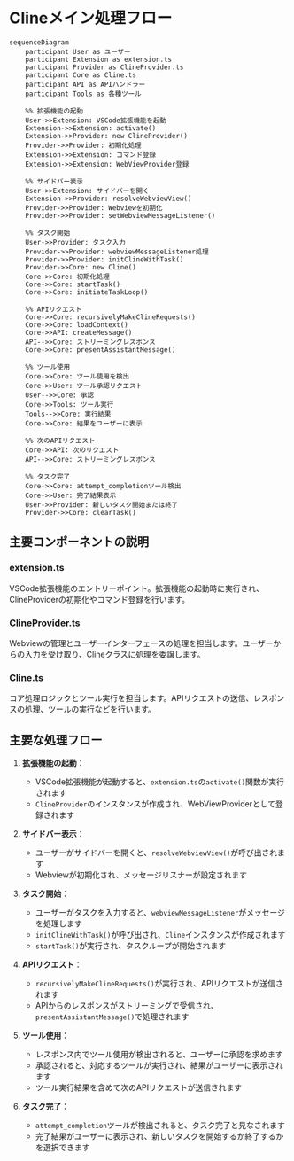 # Clineメイン処理フロー

```mermaid
sequenceDiagram
    participant User as ユーザー
    participant Extension as extension.ts
    participant Provider as ClineProvider.ts
    participant Core as Cline.ts
    participant API as APIハンドラー
    participant Tools as 各種ツール

    %% 拡張機能の起動
    User->>Extension: VSCode拡張機能を起動
    Extension->>Extension: activate()
    Extension->>Provider: new ClineProvider()
    Provider->>Provider: 初期化処理
    Extension->>Extension: コマンド登録
    Extension->>Extension: WebViewProvider登録

    %% サイドバー表示
    User->>Extension: サイドバーを開く
    Extension->>Provider: resolveWebviewView()
    Provider->>Provider: Webviewを初期化
    Provider->>Provider: setWebviewMessageListener()

    %% タスク開始
    User->>Provider: タスク入力
    Provider->>Provider: webviewMessageListener処理
    Provider->>Provider: initClineWithTask()
    Provider->>Core: new Cline()
    Core->>Core: 初期化処理
    Core->>Core: startTask()
    Core->>Core: initiateTaskLoop()

    %% APIリクエスト
    Core->>Core: recursivelyMakeClineRequests()
    Core->>Core: loadContext()
    Core->>API: createMessage()
    API-->>Core: ストリーミングレスポンス
    Core->>Core: presentAssistantMessage()

    %% ツール使用
    Core->>Core: ツール使用を検出
    Core->>User: ツール承認リクエスト
    User-->>Core: 承認
    Core->>Tools: ツール実行
    Tools-->>Core: 実行結果
    Core->>Core: 結果をユーザーに表示

    %% 次のAPIリクエスト
    Core->>API: 次のリクエスト
    API-->>Core: ストリーミングレスポンス

    %% タスク完了
    Core->>Core: attempt_completionツール検出
    Core->>User: 完了結果表示
    User->>Provider: 新しいタスク開始または終了
    Provider->>Core: clearTask()
```

## 主要コンポーネントの説明

### extension.ts
VSCode拡張機能のエントリーポイント。拡張機能の起動時に実行され、ClineProviderの初期化やコマンド登録を行います。

### ClineProvider.ts
Webviewの管理とユーザーインターフェースの処理を担当します。ユーザーからの入力を受け取り、Clineクラスに処理を委譲します。

### Cline.ts
コア処理ロジックとツール実行を担当します。APIリクエストの送信、レスポンスの処理、ツールの実行などを行います。

## 主要な処理フロー

1. **拡張機能の起動**：
   - VSCode拡張機能が起動すると、`extension.ts`の`activate()`関数が実行されます
   - `ClineProvider`のインスタンスが作成され、WebViewProviderとして登録されます

2. **サイドバー表示**：
   - ユーザーがサイドバーを開くと、`resolveWebviewView()`が呼び出されます
   - Webviewが初期化され、メッセージリスナーが設定されます

3. **タスク開始**：
   - ユーザーがタスクを入力すると、`webviewMessageListener`がメッセージを処理します
   - `initClineWithTask()`が呼び出され、`Cline`インスタンスが作成されます
   - `startTask()`が実行され、タスクループが開始されます

4. **APIリクエスト**：
   - `recursivelyMakeClineRequests()`が実行され、APIリクエストが送信されます
   - APIからのレスポンスがストリーミングで受信され、`presentAssistantMessage()`で処理されます

5. **ツール使用**：
   - レスポンス内でツール使用が検出されると、ユーザーに承認を求めます
   - 承認されると、対応するツールが実行され、結果がユーザーに表示されます
   - ツール実行結果を含めて次のAPIリクエストが送信されます

6. **タスク完了**：
   - `attempt_completion`ツールが検出されると、タスク完了と見なされます
   - 完了結果がユーザーに表示され、新しいタスクを開始するか終了するかを選択できます